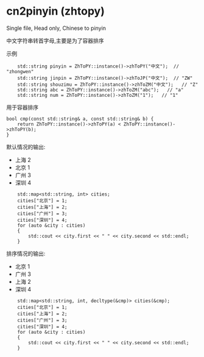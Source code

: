 # cn2pinyin (zhtopy)
Single file, Head only, Chinese to pinyin

中文字符串转首字母,主要是为了容器排序


示例
```
    std::string pinyin = ZhToPY::instance()->zhToPY("中文");  // "zhongwen"
    std::string jinpin = ZhToPY::instance()->zhToJP("中文");  // "ZW"
    std::string shouzimu = ZhToPY::instance()->zhToZM("中文");   // "Z"
    std::string abc = ZhToPY::instance()->zhToZM("abc");   // "a"
    std::string num = ZhToPY::instance()->zhToZM("1");   // "1" 
```

用于容器排序
```
bool cmp(const std::string& a, const std::string& b) {
    return ZhToPY::instance()->zhToPY(a) < ZhToPY::instance()->zhToPY(b);
}
```

默认情况的输出:
- 上海 2
- 北京 1
- 广州 3
- 深圳 4

```
    std::map<std::string, int> cities;
    cities["北京"] = 1;
    cities["上海"] = 2;
    cities["广州"] = 3;
    cities["深圳"] = 4;
    for (auto &city : cities)
    {
        std::cout << city.first << " " << city.second << std::endl;
    }
```

排序情况的输出:
- 北京 1
- 广州 3
- 上海 2
- 深圳 4

``` 
    std::map<std::string, int, decltype(&cmp)> cities(&cmp);
    cities["北京"] = 1;
    cities["上海"] = 2;
    cities["广州"] = 3;
    cities["深圳"] = 4;
    for (auto &city : cities)
    {
        std::cout << city.first << " " << city.second << std::endl;
    }
```